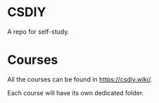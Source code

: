 # CSDIY
A repo for self-study.

# Courses
All the courses can be found in https://csdiy.wiki/.

Each course will have its own dedicated folder.
